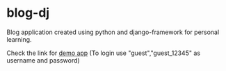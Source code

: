 # blog-dj
Blog application created using python and django-framework for personal learning.

Check the link for [demo app](http://inde.pythonanywhere.com/)
(To login use "guest","guest_12345" as username and password)
